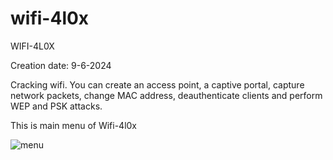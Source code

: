 # wifi-4l0x
WIFI-4L0X

Creation date: 9-6-2024

Cracking wifi.
You can create an access point, a captive portal, capture network packets, change MAC address, deauthenticate clients and perform WEP and PSK attacks.

This is main menu of Wifi-4l0x

![menu](https://github.com/alonsso97/wifi-4l0x/assets/173309286/a18f5622-4bb1-4cd1-82ab-967a19eb4dde)
